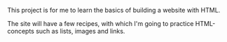 This project is for me to learn the basics of building a website with HTML.

The site will have a few recipes, with which I'm going to practice HTML-concepts such as lists, images and links.